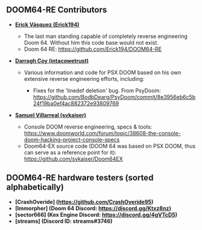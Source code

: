 
## DOOM64-RE Contributors
* **[Erick Vásquez (Erick194)](https://github.com/Erick194)**
    * The last man standing capable of completely reverse engineering Doom 64. Without him this code base would not exist.
    * Doom 64 RE: https://github.com/Erick194/DOOM64-RE

* **[Darragh Coy (intacowetrust)](https://github.com/BodbDearg)**

    * Various information and code for PSX DOOM based on his own extensive reverse engineering efforts, including:

      * Fixes for the 'linedef deletion' bug. From PsyDoom:
         https://github.com/BodbDearg/PsyDoom/commit/8e3956eb6c5b24f19ba0ef4ac882372e93809769
    
* **[Samuel Villarreal (svkaiser)](https://github.com/svkaiser)**

    * Console DOOM reverse engineering, specs & tools:
    https://www.doomworld.com/forum/topic/38608-the-console-doom-hacking-project-console-specs
    * Doom64-EX source code (DOOM 64 was based on PSX DOOM, thus can serve as a reference point for it):
    https://github.com/svkaiser/Doom64EX

## DOOM64-RE hardware testers (sorted alphabetically)

* **[CrashOveride] (https://github.com/CrashOveride95)**
* **[Immorpher] (Doom 64 Discord: https://discord.gg/Ktxz8nz)**
* **[sector666] (Kex Engine Discord: https://discord.gg/4gVTcD5)**
* **[streams] (Discord ID: streams#3746)**
